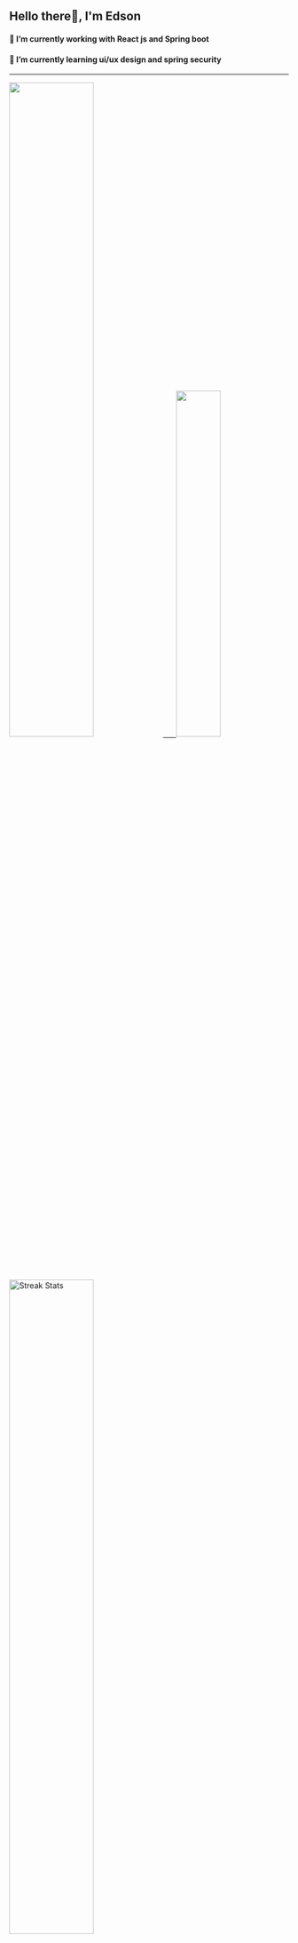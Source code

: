 
## Hello there👋, I'm Edson 

#### 🔭 I’m currently working with React js and Spring boot 
#### 🌱 I’m currently learning ui/ux design and spring security
---
    
  

 <p align="left">
  <a href="https://github.com/EdsonNhancale">
  <img width=55% src="https://github-readme-stats.vercel.app/api?username=EdsonNhancale&show_icons=true&theme=dracula&include_all_commits=true&count_private=true"/>&nbsp;&nbsp;&nbsp;&nbsp;&nbsp;
  <img  width=40% src="https://github-readme-stats.vercel.app/api/top-langs/?username=EdsonNhancale&layout=compact&langs_count=7&theme=dracula"/>
</p>

  <p align="left">
    <a href="https://github.com/EdsonNhancale"><img width=55% alt="Streak Stats" src="https://github-readme-streak-stats.herokuapp.com/?user=EdsonNhancale&theme=dracula"/></a>
   </p>

 
 <!--START_SECTION:waka-->

```txt
From: 16 November 2022 - To: 14 December 2024

Total Time: 1,241 hrs 46 mins

TypeScript        561 hrs 19 mins ███████████▒░░░░░░░░░░░░░   45.20 %
JavaScript        466 hrs 54 mins █████████▒░░░░░░░░░░░░░░░   37.60 %
JSON              90 hrs 14 mins  █▓░░░░░░░░░░░░░░░░░░░░░░░   07.27 %
Python            22 hrs 51 mins  ▒░░░░░░░░░░░░░░░░░░░░░░░░   01.84 %
Other             19 hrs 19 mins  ▒░░░░░░░░░░░░░░░░░░░░░░░░   01.56 %
```

<!--END_SECTION:waka-->

<div> 
  <a href="www.linkedin.com/in/edson-nhancale-7849781a6" target="_blank"><img src="https://img.shields.io/badge/-LinkedIn-%230077B5?style=for-the-badge&logo=linkedin&logoColor=white" target="_blank"></a> 

</div>

